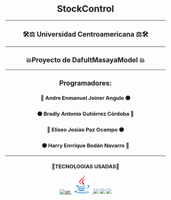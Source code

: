 <script type="text/javascript">
  alert("Bienvenido a stock control");
</script>
<h1 align = "center" font-color= "Blue"> StockControl </h1>
  <hr style="border-color:red">
  <h2 align = "center">🛠️⚖️ Universidad Centroamericana ⚖️🛠️</h2>
  <hr style="color:red">
<h2 align= "center" > 💥Proyecto de DafultMasayaModel 💥</h2>
  <hr style="border-color:red">
<h2 align= "center"> Programadores: </h2>
  <h3 align= "center">🔵 Andre Enmanuel Joiner Angulo 🟠 </h3>
  <h3 align= "center">🟠 Bradly Antonio Gutiérrez Córdoba 🔵 </h3>
  <h3 align= "center">🔵 Eliseo Josias Paz Ocampo 🟠 </h3>
  <h3 align= "center">🟠 Harry Enrrique Bodán Navarro 🔵 </h3>
  
  <hr style="border-color:red">
  <h3 align= "center"> 🔎TECNOLOGIAS USADAS📑</h3>
  
<p align="center"> 
<a href="https://git-scm.com/" target="_blank" rel="noreferrer"> <img src="https://www.vectorlogo.zone/logos/git-scm/git-scm-icon.svg" alt="git" width="65" height="60"/> </a>
<a href="https://www.java.com" target="_blank" rel="noreferrer"> <img src="https://raw.githubusercontent.com/devicons/devicon/master/icons/java/java-original.svg" alt="java" width="65" height="60"/> </a>
<a href="https://github.com"><img src="https://camo.githubusercontent.com/6aea43d076c7bf00489f1b347caa33fe5c4d84a8af2983804f8702632f2669ec/68747470733a2f2f696d672e736869656c64732e696f2f62616467652f6769746875622532302d2532333132313031312e7376673f267374796c653d666f722d7468652d6261646765266c6f676f3d676974687562266c6f676f436f6c6f723d7768697465" data-canonical-src="https://img.shields.io/badge/github%20-%23121011.svg?&amp;style=for-the-badge&amp;logo=github&amp;logoColor=white" style="max-width: 100%;"></a>
<a href="https://git-scm.com" rel="nofollow"><img src="https://camo.githubusercontent.com/22d1116e541b7b380161ed7c77ceb24e5e88a71acbec6d9dae7a5624b23a46fd/68747470733a2f2f696d672e736869656c64732e696f2f62616467652f6769742532302d2532334630353033332e7376673f267374796c653d666f722d7468652d6261646765266c6f676f3d676974266c6f676f436f6c6f723d7768697465" data-canonical-src="https://img.shields.io/badge/git%20-%23F05033.svg?&amp;style=for-the-badge&amp;logo=git&amp;logoColor=white" style="max-width: 100%;"></a>
<a href="https://www.microsoft.com/en-us/sql-server/sql-server-downloads" rel="nofollow"><img src="https://camo.githubusercontent.com/fcae72f762ba0a1a93edc358960865424fc9f135b90c18d031e9116ed1b170f7/68747470733a2f2f696d672e736869656c64732e696f2f62616467652f53514c2532305365727665722d4343323932373f7374796c653d666f722d7468652d6261646765266c6f676f3d6d6963726f736f667425323073716c253230736572766572266c6f676f436f6c6f723d7768697465" data-canonical-src="https://img.shields.io/badge/SQL%20Server-CC2927?style=for-the-badge&amp;logo=microsoft%20sql%20server&amp;logoColor=white" style="max-width: 100%;"></a>
